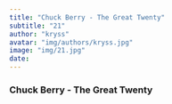 ```yaml
---
title: "Chuck Berry - The Great Twenty"
subtitle: "21"
author: "kryss"
avatar: "img/authors/kryss.jpg"
image: "img/21.jpg"
date:
---
```


### Chuck Berry - The Great Twenty

